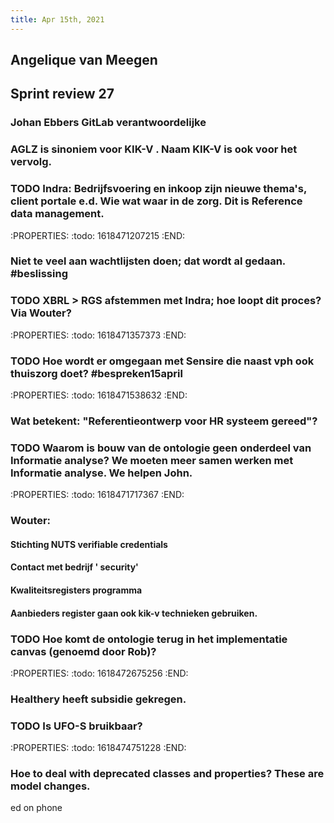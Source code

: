 ```yaml
---
title: Apr 15th, 2021
---
```


## Angelique van Meegen
## Sprint review 27
### Johan Ebbers GitLab verantwoordelijke
### AGLZ is sinoniem voor KIK-V . Naam KIK-V is ook voor het vervolg.
### TODO Indra: Bedrijfsvoering en inkoop zijn nieuwe thema's, client portale e.d. Wie wat waar in de zorg. Dit is Reference data management.
:PROPERTIES:
:todo: 1618471207215
:END:
### Niet te veel aan wachtlijsten doen; dat wordt al gedaan. #beslissing
### TODO XBRL > RGS afstemmen met Indra; hoe loopt dit proces? Via Wouter?
:PROPERTIES:
:todo: 1618471357373
:END:
### TODO Hoe wordt er omgegaan met Sensire die naast vph ook thuiszorg doet? #bespreken15april
:PROPERTIES:
:todo: 1618471538632
:END:
### Wat betekent: "Referentieontwerp voor HR systeem gereed"?
### TODO Waarom is bouw van de ontologie geen onderdeel van Informatie analyse? We moeten meer samen werken met Informatie analyse. We helpen John.
:PROPERTIES:
:todo: 1618471717367
:END:
### Wouter:
#### Stichting NUTS verifiable credentials
#### Contact met bedrijf ' security'
#### Kwaliteitsregisters programma
#### Aanbieders register gaan ook kik-v technieken gebruiken.
### TODO Hoe komt de ontologie terug in het implementatie canvas (genoemd door Rob)?
:PROPERTIES:
:todo: 1618472675256
:END:
###
### Healthery heeft subsidie gekregen.
### TODO Is UFO-S bruikbaar?
:PROPERTIES:
:todo: 1618474751228
:END:
### Hoe to deal with deprecated classes and properties? These are model changes.
ed on phone
##
